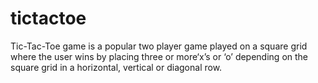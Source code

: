 # tictactoe

Tic-Tac-Toe game is a popular two player game played on a square grid where the user wins by placing three or more‘x’s or ‘o’ 
depending on the square grid in a horizontal, vertical or diagonal row.
